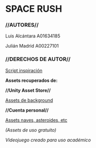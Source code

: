 # SPACE RUSH #

### //AUTORES// ###

Luis Alcántara A01634185 

Julián Madrid A00227101

### //DERECHOS DE AUTOR// ###

[Script inspiración](https://www.youtube.com/c/juande)

**Assets recuperados de:**

**//Unity Asset Store//** 

[Assets de background](https://assetstore.unity.com/packages/2d/textures-materials/dynamic-space-background-lite-104606)

**//Cuenta personal//** 

[Assets naves, asteroides, etc](https://www.youtube.com/redirect?event=video_description&redir_token=QUFFLUhqbGoyZmY3aXZoTTRSc1dfN2VUVHNTaG0zUm1nUXxBQ3Jtc0ttT0pFcXQ1ZzRrYjY0WWdIczhwcXFQMjktTVpiR1Z3eEpxN05Yc2ZzRUgtZlJfc1o2ejVSS09uaVJ6TWdwWXhreVE0R1VEOU5TcDJhYnhhR2hQUGdLakkxYWd2YldOVFVNR2hNZDFRczFGRXRPOUZpQQ&q=https%3A%2F%2Fwww.dropbox.com%2Fs%2Fwqi0ooxjgt9xbwz%2FSpace%2520Shooter.unitypackage%3Fdl%3D1)

*(Assets de uso gratuito)*

*Videojuego creado para uso académico*
